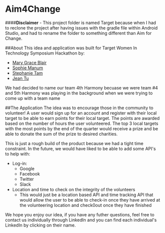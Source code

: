 # Aim4Change

####**Disclaimer** - This project folder is named Target because when I had to reclone the project after having issues with the gradle file 
within Android Studio, and had to rename the folder to something different than Aim for Change. 

##About
This idea and application was built for Target Women In Technology Symposium Hackathon by: 
* [Mary Grace Blair](https://www.linkedin.com/in/mary-grace-blair-085232108)
* [Sophie Manum](https://www.linkedin.com/in/sophiemanum)
* [Stephanie Tam](https://www.linkedin.com/in/tamstephaniek)
* [Jean Tu](https://www.linkedin.com/in/jeantu)

We had decided to name our team 4th Harmony becuase we were team #4 and 5th Harmony was playing in the background when we were trying to come up with a team name

##The Application 
The idea was to encourage those in the community to volunteer! A user would sign up for an account and register with their local target to be able to earn points for their local target. The points are awarded based on the number of hours the user volunteered. The top 3 local targets with the most points by the end of the quarter would receive a prize and be able to donate the sum of the prize to desired charities. 

This is just a rough build of the product because we had a tight time constraint. In the future, we would have liked to be able to add some API's to help with: 
* Log-in: 
  * Google
  * Facebook 
  * Twitter 
  * Slack 
* Location and time to check on the integrity of the volunteers 
  * This would just be a location based API and time tracking API that would allow the user to be able to check-in once they have arrived at the volunteering location and check0out once they have finished

We hope you enjoy our idea, if you have any futher questions, feel free to contact us individually through LinkedIn and you can find each individual's LinkedIn by clicking on their name.

